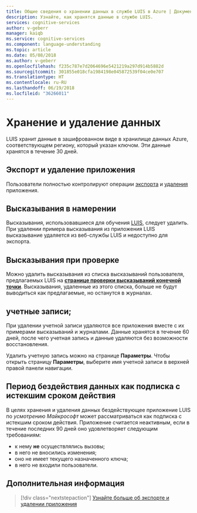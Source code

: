 ```yaml
---
title: Общие сведения о хранении данных в службе LUIS в Azure | Документы Майкрософт
description: Узнайте, как хранятся данные в службе LUIS.
services: cognitive-services
author: v-geberr
manager: kaiqb
ms.service: cognitive-services
ms.component: language-understanding
ms.topic: article
ms.date: 05/08/2018
ms.author: v-geberr
ms.openlocfilehash: f235c787e7d2064696e5421219a297d914b5882d
ms.sourcegitcommit: 301855e018cfa1984198e045872539f04ce0e707
ms.translationtype: HT
ms.contentlocale: ru-RU
ms.lasthandoff: 06/19/2018
ms.locfileid: "36266011"
---
```

# <a name="data-storage-and-removal"></a>Хранение и удаление данных
LUIS хранит данные в зашифрованном виде в хранилище данных Azure, соответствующем региону, который указан ключом. Эти данные хранятся в течение 30 дней. 

## <a name="export-and-delete-app"></a>Экспорт и удаление приложения
Пользователи полностью контролируют операции [экспорта](create-new-app.md#export-app) и [удаления](create-new-app.md#delete-app) приложения. 

## <a name="utterances-in-an-intent"></a>Высказывания в намерении
Высказывания, использовавшиеся для обучения [LUIS][LUIS], следует удалить. При удалении примера высказывания из приложения LUIS высказывание удаляется из веб-службы LUIS и недоступно для экспорта.

## <a name="utterances-in-review"></a>Высказывания при проверке
Можно удалить высказывания из списка высказываний пользователя, предлагаемых LUIS на **[странице проверки высказываний конечной точки](label-suggested-utterances.md)**. Высказывания, удаленные из этого списка, больше не будут выводиться как предлагаемые, но останутся в журналах.

## <a name="accounts"></a>учетные записи;
При удалении учетной записи удаляются все приложения вместе с их примерами высказываний и журналами. Данные хранятся в течение 60 дней, после чего учетная запись и данные удаляются без возможности восстановления.

Удалить учетную запись можно на странице **Параметры**. Чтобы открыть страницу **Параметры**, выберите имя учетной записи в верхней правой панели навигации.

## <a name="data-inactivity-as-an-expired-subscription"></a>Период бездействия данных как подписка с истекшим сроком действия
В целях хранения и удаления данных бездействующее приложение LUIS по _усмотрению Майкрософт_ может рассматриваться как подписка с истекшим сроком действия. Приложение считается неактивным, если в течение последних 90 дней оно удовлетворяет следующим требованиям: 

* к нему **не** осуществлялись вызовы;
* в него не вносились изменения;
* оно не имеет текущего назначенного ключа;
* в него не входили пользователи.

## <a name="next-steps"></a>Дополнительная информация

> [!div class="nextstepaction"]
> [Узнайте больше об экспорте и удалении приложения](create-new-app.md)

[LUIS]: https://docs.microsoft.com/azure/cognitive-services/luis/luis-reference-regions